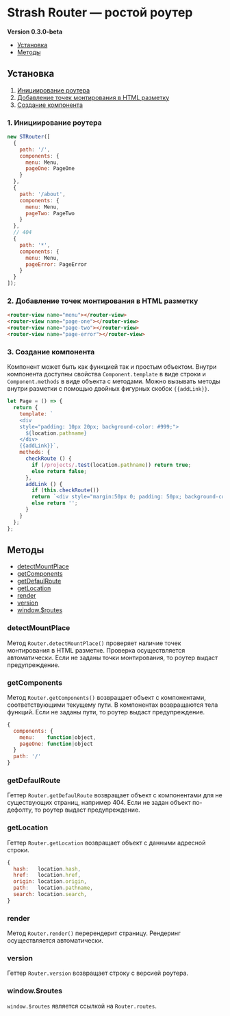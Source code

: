 # Strash Router — ростой роутер

**Version 0.3.0-beta**



* [Установка](#установка)
* [Методы](#методы)




## Установка

1. [Инициирование роутера](#1.-инициирование-роутера)
2. [Добавление точек монтирования в HTML разметку](#2.-добавление-точек-монтирования-в-html-разметку)
3. [Создание компонента](#3.-создание-компонента)




### 1. Инициирование роутера
```javascript
new STRouter([
  {
    path: '/',
    components: {
      menu: Menu,
      pageOne: PageOne
    }
  },
  {
    path: '/about',
    components: {
      menu: Menu,
      pageTwo: PageTwo
    }
  },
  // 404
  {
    path: '*',
    components: {
      menu: Menu,
      pageError: PageError
    }
  }
]);
```



### 2. Добавление точек монтирования в HTML разметку
```html
<router-view name="menu"></router-view>
<router-view name="page-one"></router-view>
<router-view name="page-two"></router-view>
<router-view name="page-error"></router-view>
```



### 3. Создание компонента

Компонент может быть как функцией так и простым объектом. Внутри компонента доступны свойства `Component.template` в виде строки и `Component.methods` в виде объекта с методами. Можно вызывать методы внутри разметки с помощью двойных фигурных скобок `{{addLink}}`.
```javascript
let Page = () => {
  return {
    template: `
    <div
    style="padding: 10px 20px; background-color: #999;">
      ${location.pathname}
    </div>
    {{addLink}}`,
    methods: {
      checkRoute () {
        if (/projects/.test(location.pathname)) return true;
        else return false;
      },
      addLink () {
        if (this.checkRoute())
        return `<div style="margin:50px 0; padding: 50px; background-color:grey; height:150px; color: white;">Project</li>`;
        else return '';
      }
    }
  };
};
```



## Методы

* [detectMountPlace](#detectMountPlace)
* [getComponents](#getComponents)
* [getDefaulRoute](#getDefaulRoute)
* [getLocation](#getLocation)
* [render](#render)
* [version](#version)
* [window.$routes](#window.routes)




### detectMountPlace

Метод `Router.detectMountPlace()` проверяет наличие точек монтирования в HTML разметке. Проверка осуществляется автоматически. Если не заданы точки монтирования, то роутер выдаст предупреждение.



### getComponents

Метод `Router.getComponents()` возвращает объект с компонентами, соответствующими текущему пути. В компонентах возвращаются тела функций. Если не заданы пути, то роутер выдаст предупреждение.
```javascript
{
  components: {
    menu:    function|object,
    pageOne: function|object
  }
  path: '/'
}
```



### getDefaulRoute

Геттер `Router.getDefaulRoute` возвращает объект с компонентами для не существующих страниц, например 404. Если не задан объект по-дефолту, то роутер выдаст предупреждение.



### getLocation

Геттер `Router.getLocation` возвращает объект с данными адресной строки.
```javascript
{
  hash:   location.hash,
  href:   location.href,
  origin: location.origin,
  path:   location.pathname,
  search: location.search,
}
```



### render

Метод `Router.render()` перерендерит страницу. Рендеринг осуществляется автоматически.



### version

Геттер `Router.version` возвращает строку с версией роутера.



### window.$routes

`window.$routes` является ссылкой на `Router.routes`.